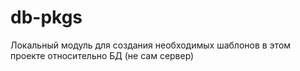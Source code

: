 # db-pkgs
Локальный модуль для создания необходимых шаблонов в этом проекте относительно БД (не сам сервер)